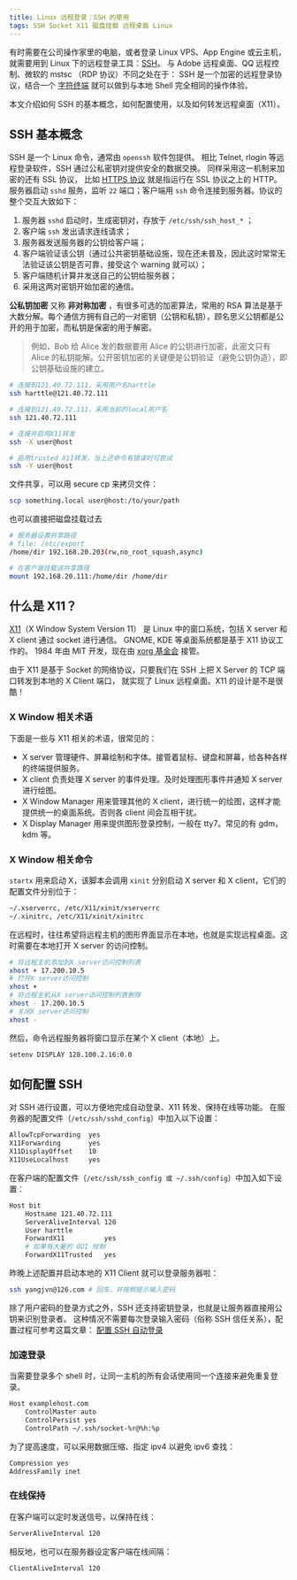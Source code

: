 ```yaml
---
title: Linux 远程登录：SSH 的使用
tags: SSH Socket X11 磁盘挂载 远程桌面 Linux
---
```


有时需要在公司操作家里的电脑，或者登录 Linux VPS、App Engine 或云主机，
就需要用到 Linux 下的远程登录工具：[SSH](https://zh.wikipedia.org/wiki/Secure_Shell)。
与 Adobe 远程桌面、QQ 远程控制、微软的 mstsc （RDP 协议）不同之处在于：
SSH 是一个加密的远程登录协议，结合一个 [字符终端](/2016/06/08/shell-config-files.html)
就可以做到与本地 Shell 完全相同的操作体验。

本文介绍如何 SSH 的基本概念，如何配置使用，以及如何转发远程桌面（X11）。

<!--more-->

## SSH 基本概念

SSH 是一个 Linux 命令，通常由 `openssh` 软件包提供。
相比 Telnet, rlogin 等远程登录软件，SSH 通过公私密钥对提供安全的数据交换。
同样采用这一机制来加密的还有 SSL 协议，
比如 [HTTPS 协议](/2018/03/25/https-protocols.html) 就是指运行在 SSL 协议之上的 HTTP。
服务器启动 `sshd` 服务，监听 `22` 端口；客户端用 `ssh` 命令连接到服务器。协议的整个交互大致如下：

1. 服务器 `sshd` 启动时，生成密钥对，存放于 `/etc/ssh/ssh_host_*` ；
2. 客户端 `ssh` 发出请求连线请求；
3. 服务器发送服务器的公钥给客户端；
4. 客户端验证该公钥（通过公共密钥基础设施，现在还未普及，因此这时常常无法验证该公钥是否可靠，接受这个 warning 就可以）；
5. 客户端随机计算并发送自己的公钥给服务器；
6. 采用这两对密钥开始加密的通信。

**公私钥加密** 又称 **非对称加密** ，有很多可选的加密算法，常用的 RSA 算法是基于大数分解。每个通信方拥有自己的一对密钥（公钥和私钥），顾名思义公钥都是公开的用于加密，而私钥是保密的用于解密。

> 例如，Bob 给 Alice 发的数据要用 Alice 的公钥进行加密，此密文只有 Alice 的私钥能解。公开密钥加密的关键便是公钥验证（避免公钥伪造），即公钥基础设施的建立。

```bash
# 连接到121.40.72.111，采用用户名harttle
ssh harttle@121.40.72.111

# 连接到121.40.72.111，采用当前的local用户名
ssh 121.40.72.111

# 连接并启用X11转发
ssh -X user@host

# 启用trusted X11转发，当上述命令有错误时可尝试
ssh -Y user@host
```

文件共享，可以用 secure cp 来拷贝文件：

```bash
scp something.local user@host:/to/your/path
```

也可以直接把磁盘挂载过去

```bash
# 服务器设置共享路径
# file: /etc/export 
/home/dir 192.168.20.203(rw,no_root_squash,async)

# 在客户端挂载该共享路径
mount 192.168.20.111:/home/dir /home/dir
```

## 什么是 X11？

[X11](https://en.wikipedia.org/wiki/X_Window_System)（X Window System Version 11）
是 Linux 中的窗口系统，包括 X server 和 X client 通过 socket 进行通信。
GNOME, KDE 等桌面系统都是基于 X11 协议工作的。
1984 年由 MIT 开发，现在由 [xorg 基金会](https://wiki.archlinux.org/index.php/xorg) 接管。

由于 X11 是基于 Socket 的网络协议，只要我们在 SSH 上把 X Server 的 TCP 端口转发到本地的 X Client 端口，
就实现了 Linux 远程桌面。X11 的设计是不是很酷！

### X Window 相关术语

下面是一些与 X11 相关的术语，很常见的：

* X server 管理硬件、屏幕绘制和字体。接管着鼠标、键盘和屏幕，给各种各样的终端提供服务。
* X client 负责处理 X server 的事件处理。及时处理图形事件并通知 X server 进行绘图。
* X Window Manager 用来管理其他的 X client，进行统一的绘图，这样才能提供统一的桌面系统。否则各 client 间会互相干扰。
* X Display Manager 用来提供图形登录控制，一般在 tty7。常见的有 gdm，kdm 等。

### X Window 相关命令

`startx` 用来启动 X，该脚本会调用 `xinit` 分别启动 X server 和 X client，它们的配置文件分别位于：

```bash
~/.xserverrc, /etc/X11/xinit/xserverrc
~/.xinitrc, /etc/X11/xinit/xinitrc
```

在远程时，往往希望将远程主机的图形界面显示在本地，也就是实现远程桌面。这时需要在本地打开 X server 的访问控制。

```bash
# 将远程主机添加到X server访问控制列表
xhost + 17.200.10.5
# 打开X server访问控制
xhost +
# 将远程主机从X server访问控制列表删除
xhost - 17.200.10.5
# 关闭X server访问控制
xhost -
```

然后，命令远程服务器将窗口显示在某个 X client（本地）上。

```bash
setenv DISPLAY 128.100.2.16:0.0
```

## 如何配置 SSH

对 SSH 进行设置，可以方便地完成自动登录、X11 转发、保持在线等功能。
在服务器的配置文件（`/etc/ssh/sshd_config`）中加入以下设置：


```bash
AllowTcpForwarding  yes
X11Forwarding       yes
X11DisplayOffset    10
X11UseLocalhost     yes
```

在客户端的配置文件（`/etc/ssh/ssh_config 或 ~/.ssh/config`）中加入如下设置：

```bash
Host bit
    Hostname 121.40.72.111
    ServerAliveInterval 120
    User harttle
    ForwardX11          yes
    # 如果有大量的 GUI 绘制
    ForwardX11Trusted   yes
```

昨晚上述配置并启动本地的 X11 Client 就可以登录服务器啦：

```bash
ssh yangjvn@126.com # 回车，并按照提示输入密码
```

除了用户密码的登录方式之外，SSH 还支持密钥登录，也就是让服务器直接用公钥来识别登录者。
这种情况不需要每次登录输入密码（俗称 SSH 信任关系），配置过程可参考这篇文章：
[配置 SSH 自动登录](/2016/09/14/ssh-auto-login.html)

### 加速登录

当需要登录多个 shell 时，让同一主机的所有会话使用同一个连接来避免重复登录。

```bash
Host examplehost.com
    ControlMaster auto
    ControlPersist yes
    ControlPath ~/.ssh/socket-%r@%h:%p
```

为了提高速度，可以采用数据压缩、指定 ipv4 以避免 ipv6 查找：

```bash
Compression yes
AddressFamily inet
```

### 在线保持

在客户端可以定时发送信号，以保持在线：

```bash
ServerAliveInterval 120
```

相反地，也可以在服务器设定客户端在线间隔：

```bash
ClientAliveInterval 120
```
